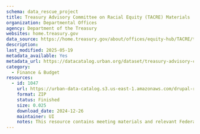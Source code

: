 ```yaml
---
schema: data_rescue_project 
title: Treasury Advisory Committee on Racial Equity (TACRE) Materials
organization: Departmental Offices
agency: Department of the Treasury
websites: home.treasury.gov
data_source: https://home.treasury.gov/about/offices/equity-hub/TACRE/tacre-meeting-materials
description: 
last_modified: 2025-05-19
metadata_available: Yes
metadata_url: https://datacatalog.urban.org/dataset/treasury-advisory-committee-racial-equity-tacre-materials
category:
  - Finance & Budget 
resources:
  - id: 1047
    url: https://urban-data-catalog.s3.us-east-1.amazonaws.com/drupal-root-live/2025/03/28/race-and-equity/treasury-advisory-committee-on-racial-equity/data.zip
    format: ZIP
    status: Finished
    size: 0.025
    download_date: 2024-12-26
    maintainer: UI
    notes: This resource contains meeting materials and relevant Federal Register notices from the Treasury Advisory Committee on Racial Equity website.
---
```

